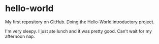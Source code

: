 # hello-world
My first repository on GitHub. Doing the Hello-World introductory project.

I'm very sleepy. I just ate lunch and it was pretty good. Can't wait for my afternoon nap.
